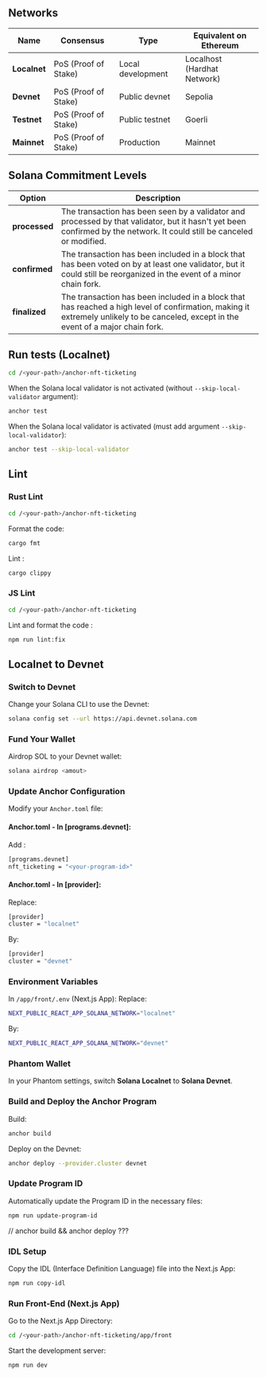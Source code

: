 ## Networks

| Name         | Consensus            | Type              | Equivalent on Ethereum      |
|--------------|----------------------|-------------------|-----------------------------|
| **Localnet** | PoS (Proof of Stake) | Local development | Localhost (Hardhat Network) |
| **Devnet**   | PoS (Proof of Stake) | Public devnet     | Sepolia                     |
| **Testnet**  | PoS (Proof of Stake) | Public testnet    | Goerli                      |
| **Mainnet**  | PoS (Proof of Stake) | Production        | Mainnet                     |



## Solana Commitment Levels

| **Option**    | **Description** |
|---------------|---|
| **processed** | The transaction has been seen by a validator and processed by that validator, but it hasn't yet been confirmed by the network. It could still be canceled or modified. |
| **confirmed** | The transaction has been included in a block that has been voted on by at least one validator, but it could still be reorganized in the event of a minor chain fork. |
| **finalized** | The transaction has been included in a block that has reached a high level of confirmation, making it extremely unlikely to be canceled, except in the event of a major chain fork. |



## Run tests (Localnet)

```bash
cd /<your-path>/anchor-nft-ticketing
```

When the Solana local validator is not activated (without `--skip-local-validator` argument):

```bash
anchor test
```

When the Solana local validator is activated (must add argument `--skip-local-validator`):

```bash
anchor test --skip-local-validator
```



## Lint

### Rust Lint

```bash
cd /<your-path>/anchor-nft-ticketing
```

Format the code:

```bash
cargo fmt
```

Lint :

```bash
cargo clippy
```

### JS Lint

```bash
cd /<your-path>/anchor-nft-ticketing
```

Lint and format the code :

```bash
npm run lint:fix
```



## Localnet to Devnet

### Switch to Devnet

Change your Solana CLI to use the Devnet:

```bash
solana config set --url https://api.devnet.solana.com
```

### Fund Your Wallet

Airdrop SOL to your Devnet wallet:

```bash
solana airdrop <amout>
```

### Update Anchor Configuration

Modify your `Anchor.toml` file:

#### Anchor.toml - In [programs.devnet]:

Add :

```bash
[programs.devnet]
nft_ticketing = "<your-program-id>"
```

#### Anchor.toml - In [provider]:

Replace:

```bash
[provider]
cluster = "localnet"
```

By:

```bash
[provider]
cluster = "devnet"
```

### Environment Variables

In  `/app/front/.env` (Next.js App):
Replace:
```bash
NEXT_PUBLIC_REACT_APP_SOLANA_NETWORK="localnet"
```
By:
```bash
NEXT_PUBLIC_REACT_APP_SOLANA_NETWORK="devnet"
```

### Phantom Wallet

In your Phantom settings, switch **Solana Localnet** to **Solana Devnet**.

### Build and Deploy the Anchor Program

Build:

```bash
anchor build
```

Deploy on the Devnet:

```bash
anchor deploy --provider.cluster devnet
```
### Update Program ID

Automatically update the Program ID in the necessary files:

```bash
npm run update-program-id
```

// anchor build && anchor deploy ???

### IDL Setup

Copy the IDL (Interface Definition Language) file into the Next.js App:

```bash
npm run copy-idl
```

### Run Front-End (Next.js App)

Go to the Next.js App Directory:

```bash
cd /<your-path>/anchor-nft-ticketing/app/front
```

Start the development server:

```bash
npm run dev
```
